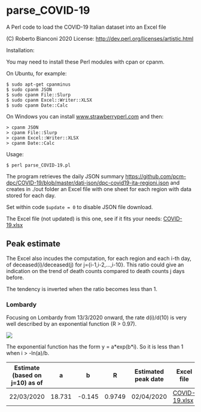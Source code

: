 # parse_COVID-19
A Perl code to load the COVID-19 Italian dataset into an Excel file

(C) Roberto Bianconi 2020 
License: http://dev.perl.org/licenses/artistic.html

Installation:

You may need to install these Perl modules with cpan or cpanm. 

On Ubuntu, for example:
```
$ sudo apt-get cpanminus
$ sudo cpanm JSON
$ sudo cpanm File::Slurp
$ sudo cpanm Excel::Writer::XLSX
$ sudo cpanm Date::Calc
```
On Windows you can install www.strawberryperl.com and then:
```
> cpanm JSON
> cpanm File::Slurp
> cpanm Excel::Writer::XLSX
> cpanm Date::Calc
```

Usage:
```
$ perl parse_COVID-19.pl
```

The program retrieves the daily JSON summary https://github.com/pcm-dpc/COVID-19/blob/master/dati-json/dpc-covid19-ita-regioni.json and creates in ./out folder an Excel file with one sheet for each region with data stored for each day.

Set within code `$update = 0` to disable JSON file download.

The Excel file (not updated) is this one, see if it fits your needs: [COVID-19.xlsx](./out/COVID-19.xlsx)

## Peak estimate

The Excel also incudes the computation, for each region and each i-th day, of deceased(i)/deceased(j) for j={i-1,i-2,...,i-10}. This ratio could give an indication on the trend of death counts compared to death counts j days before. 

The tendency is inverted when the ratio becomes less than 1.

### Lombardy

Focusing on Lombardy from 13/3/2020 onward, the rate d(i)/d(10) is very well described by an exponential function (R > 0.97).

![](./old/lombardia_20200322.png)

The exponential function has the form y = a\*exp(b\*i). So it is less than 1 when i > -ln(a)/b.


|Estimate (based on j=10) as of | a | b | R | Estimated peak date | Excel file | 
|-|-|-|-|-|-|
|22/03/2020| 18.731 | -0.145 | 0.9749 | 02/04/2020 |[COVID-19.xlsx](old/COVID-19_20200322.xlsx) | 



